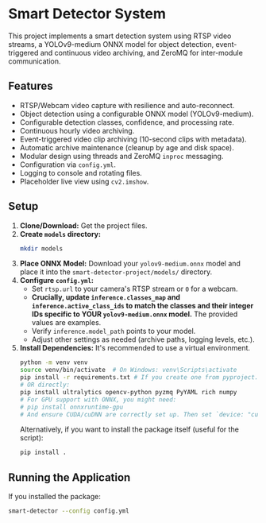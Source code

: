 # Smart Detector System

This project implements a smart detection system using RTSP video streams,
a YOLOv9-medium ONNX model for object detection, event-triggered and continuous
video archiving, and ZeroMQ for inter-module communication.

## Features

-   RTSP/Webcam video capture with resilience and auto-reconnect.
-   Object detection using a configurable ONNX model (YOLOv9-medium).
-   Configurable detection classes, confidence, and processing rate.
-   Continuous hourly video archiving.
-   Event-triggered video clip archiving (10-second clips with metadata).
-   Automatic archive maintenance (cleanup by age and disk space).
-   Modular design using threads and ZeroMQ `inproc` messaging.
-   Configuration via `config.yml`.
-   Logging to console and rotating files.
-   Placeholder live view using `cv2.imshow`.

## Setup

1.  **Clone/Download:** Get the project files.
2.  **Create `models` directory:**
    ```bash
    mkdir models
    ```
3.  **Place ONNX Model:** Download your `yolov9-medium.onnx` model and place it into the `smart-detector-project/models/` directory.
4.  **Configure `config.yml`:**
    *   Set `rtsp.url` to your camera's RTSP stream or `0` for a webcam.
    *   **Crucially, update `inference.classes_map` and `inference.active_class_ids` to match the classes and their integer IDs specific to YOUR `yolov9-medium.onnx` model.** The provided values are examples.
    *   Verify `inference.model_path` points to your model.
    *   Adjust other settings as needed (archive paths, logging levels, etc.).
5.  **Install Dependencies:**
    It's recommended to use a virtual environment.
    ```bash
    python -m venv venv
    source venv/bin/activate  # On Windows: venv\Scripts\activate
    pip install -r requirements.txt # If you create one from pyproject.toml
    # OR directly:
    pip install ultralytics opencv-python pyzmq PyYAML rich numpy
    # For GPU support with ONNX, you might need:
    # pip install onnxruntime-gpu
    # And ensure CUDA/cuDNN are correctly set up. Then set `device: "cuda:0"` in config.yml.
    ```
    Alternatively, if you want to install the package itself (useful for the script):
    ```bash
    pip install .
    ```

## Running the Application

If you installed the package:
```bash
smart-detector --config config.yml